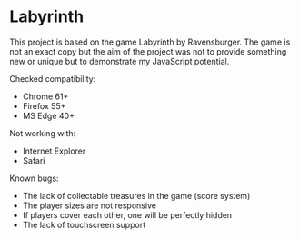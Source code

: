 # Labyrinth
This project is based on the game Labyrinth by Ravensburger. The game is not an exact copy but the aim of the project was not to provide something new or unique but to demonstrate my JavaScript potential.

Checked compatibility:
- Chrome 61+
- Firefox 55+
- MS Edge 40+

Not working with:
- Internet Explorer
- Safari

Known bugs:
- The lack of collectable treasures in the game (score system)
- The player sizes are not responsive
- If players cover each other, one will be perfectly hidden
- The lack of touchscreen support

